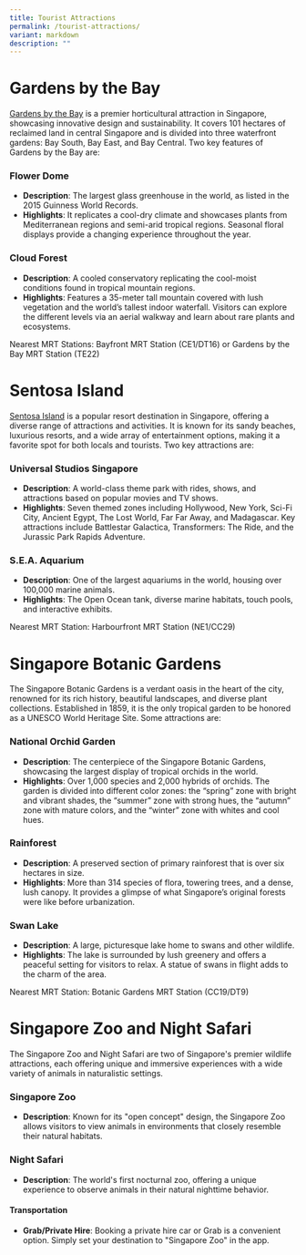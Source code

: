 ```yaml
---
title: Tourist Attractions
permalink: /tourist-attractions/
variant: markdown
description: ""
---
```

# Gardens by the Bay

<a target="_blank" href="https://www.gardensbythebay.com.sg">Gardens by the Bay</a> is a premier horticultural attraction in Singapore, showcasing innovative design and sustainability. It covers 101 hectares of reclaimed land in central Singapore and is divided into three waterfront gardens: Bay South, Bay East, and Bay Central. Two key features of Gardens by the Bay are:

### Flower Dome

*   **Description**: The largest glass greenhouse in the world, as listed in the 2015 Guinness World Records.
*   **Highlights**: It replicates a cool-dry climate and showcases plants from Mediterranean regions and semi-arid tropical regions. Seasonal floral displays provide a changing experience throughout the year.

### Cloud Forest

*   **Description**: A cooled conservatory replicating the cool-moist conditions found in tropical mountain regions.
*   **Highlights**: Features a 35-meter tall mountain covered with lush vegetation and the world’s tallest indoor waterfall. Visitors can explore the different levels via an aerial walkway and learn about rare plants and ecosystems.

Nearest MRT Stations: Bayfront MRT Station (CE1/DT16) or Gardens by the Bay MRT Station (TE22)


# Sentosa Island

<a target="_blank" href="https://www.sentosa.com.sg">Sentosa Island</a> is a popular resort destination in Singapore, offering a diverse range of attractions and activities. It is known for its sandy beaches, luxurious resorts, and a wide array of entertainment options, making it a favorite spot for both locals and tourists. Two key attractions are:

### Universal Studios Singapore

*   **Description**: A world-class theme park with rides, shows, and attractions based on popular movies and TV shows.
*   **Highlights**: Seven themed zones including Hollywood, New York, Sci-Fi City, Ancient Egypt, The Lost World, Far Far Away, and Madagascar. Key attractions include Battlestar Galactica, Transformers: The Ride, and the Jurassic Park Rapids Adventure.

### S.E.A. Aquarium

*   **Description**: One of the largest aquariums in the world, housing over 100,000 marine animals.
*   **Highlights**: The Open Ocean tank, diverse marine habitats, touch pools, and interactive exhibits.

Nearest MRT Station: Harbourfront MRT Station (NE1/CC29)


# Singapore Botanic Gardens

The Singapore Botanic Gardens is a verdant oasis in the heart of the city, renowned for its rich history, beautiful landscapes, and diverse plant collections. Established in 1859, it is the only tropical garden to be honored as a UNESCO World Heritage Site. Some attractions are:

### National Orchid Garden

*   **Description**: The centerpiece of the Singapore Botanic Gardens, showcasing the largest display of tropical orchids in the world.
*   **Highlights**: Over 1,000 species and 2,000 hybrids of orchids. The garden is divided into different color zones: the “spring” zone with bright and vibrant shades, the “summer” zone with strong hues, the “autumn” zone with mature colors, and the “winter” zone with whites and cool hues.

### Rainforest

*   **Description**: A preserved section of primary rainforest that is over six hectares in size.
*   **Highlights**: More than 314 species of flora, towering trees, and a dense, lush canopy. It provides a glimpse of what Singapore’s original forests were like before urbanization.

### Swan Lake

*   **Description**: A large, picturesque lake home to swans and other wildlife.
*   **Highlights**: The lake is surrounded by lush greenery and offers a peaceful setting for visitors to relax. A statue of swans in flight adds to the charm of the area.

Nearest MRT Station: Botanic Gardens MRT Station (CC19/DT9)


# Singapore Zoo and Night Safari

The Singapore Zoo and Night Safari are two of Singapore's premier wildlife attractions, each offering unique and immersive experiences with a wide variety of animals in naturalistic settings.

### Singapore Zoo

*   **Description**: Known for its "open concept" design, the Singapore Zoo allows visitors to view animals in environments that closely resemble their natural habitats.

### Night Safari

*   **Description**: The world's first nocturnal zoo, offering a unique experience to observe animals in their natural nighttime behavior.

#### Transportation

*   **Grab/Private Hire**: Booking a private hire car or Grab is a convenient option. Simply set your destination to "Singapore Zoo" in the app.

